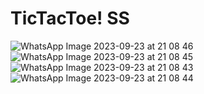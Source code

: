 # TicTacToe! SS
![WhatsApp Image 2023-09-23 at 21 08 46](https://github.com/MaharramSadikhli/TicTacToe/assets/104587536/a39dcca8-d269-43a9-b782-66db8d775f1b)
![WhatsApp Image 2023-09-23 at 21 08 45](https://github.com/MaharramSadikhli/TicTacToe/assets/104587536/9178ae81-9216-4c8c-a144-3d9ef2f282e2)
![WhatsApp Image 2023-09-23 at 21 08 43](https://github.com/MaharramSadikhli/TicTacToe/assets/104587536/e60c3ab0-f857-413b-9ffb-62cc82139569)
![WhatsApp Image 2023-09-23 at 21 08 44](https://github.com/MaharramSadikhli/TicTacToe/assets/104587536/9f5fc3ce-96a0-4d8e-b1ae-3c312b4d98df)
